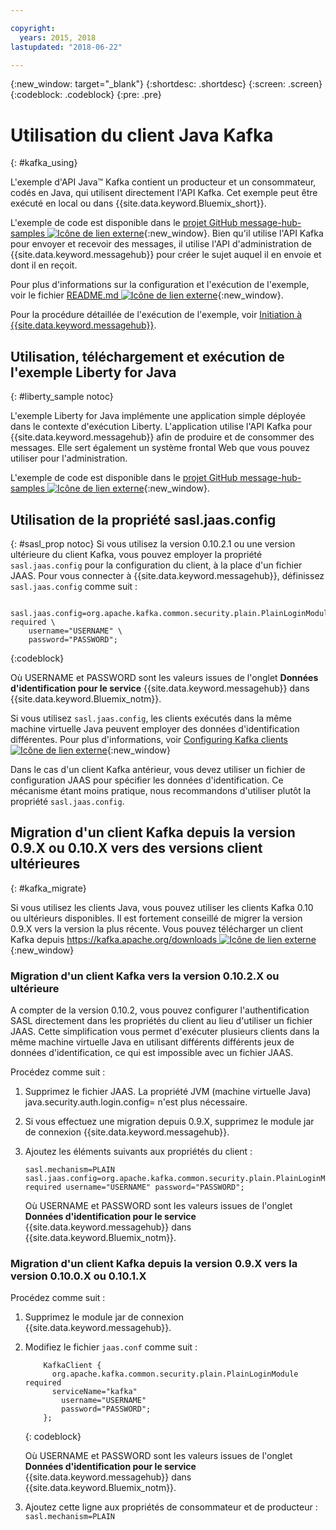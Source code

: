 ```yaml
---

copyright:
  years: 2015, 2018
lastupdated: "2018-06-22"

---
```


{:new_window: target="_blank"}
{:shortdesc: .shortdesc}
{:screen: .screen}
{:codeblock: .codeblock}
{:pre: .pre}

# Utilisation du client Java Kafka
{: #kafka_using}

<!-- 21/06/18 - removing until some content ready

## To do: instructions for getting started, with links for more information


## To do: simple send source and receive source in-line


## How to use, download, and run the Java Kafka API sample

-->

L'exemple d'API Java&trade; Kafka contient un producteur et un consommateur, codés en Java, qui utilisent directement l'API Kafka. Cet exemple peut être exécuté en local ou dans {{site.data.keyword.Bluemix_short}}.

L'exemple de code est disponible dans le [projet GitHub message-hub-samples ![Icône de lien externe](../../icons/launch-glyph.svg "Icône de lien externe")](https://github.com/ibm-messaging/message-hub-samples/tree/master/kafka-java-console-sample){:new_window}. Bien qu'il utilise l'API Kafka pour envoyer et recevoir des messages, il utilise l'API d'administration de {{site.data.keyword.messagehub}} pour créer le sujet auquel il en envoie et dont il en reçoit.

Pour plus d'informations sur la configuration et l'exécution de l'exemple, voir le fichier [README.md ![Icône de lien externe](../../icons/launch-glyph.svg "Icône de lien externe")](https://github.com/ibm-messaging/message-hub-samples/tree/master/kafka-java-console-sample){:new_window}.

Pour la procédure détaillée de l'exécution de l'exemple, voir [Initiation à {{site.data.keyword.messagehub}}](/docs/services/MessageHub/index.html#getting_started_steps).

## Utilisation, téléchargement et exécution de l'exemple Liberty for Java
{: #liberty_sample notoc}

L'exemple Liberty for Java implémente une application simple déployée dans le contexte d'exécution Liberty. L'application utilise l'API Kafka pour {{site.data.keyword.messagehub}} afin de produire et de consommer des messages.
Elle sert également un système frontal Web que vous pouvez utiliser pour l'administration.

L'exemple de code est disponible dans le [projet GitHub message-hub-samples ![Icône de lien externe](../../icons/launch-glyph.svg "Icône de lien externe")](https://github.com/ibm-messaging/message-hub-samples/tree/master/kafka-java-liberty-sample){:new_window}.

<!--
17/10/17 - Karen: following info duplicated at messagehub063 
-->

## Utilisation de la propriété sasl.jaas.config
{: #sasl_prop notoc}
Si vous utilisez la version 0.10.2.1 ou une version ultérieure du client Kafka, vous pouvez employer la propriété <code>sasl.jaas.config</code> pour la configuration du client, à la place d'un fichier JAAS. Pour vous connecter à {{site.data.keyword.messagehub}}, définissez <code>sasl.jaas.config</code> comme suit :
<pre>
<code>    sasl.jaas.config=org.apache.kafka.common.security.plain.PlainLoginModule required \
    username="USERNAME" \
    password="PASSWORD";</code>
</pre>
{:codeblock}

Où USERNAME et PASSWORD sont les valeurs issues de l'onglet **Données d'identification pour le service** {{site.data.keyword.messagehub}} dans {{site.data.keyword.Bluemix_notm}}.

Si vous utilisez <code>sasl.jaas.config</code>, les clients exécutés dans la même machine virtuelle Java peuvent employer des données d'identification différentes. Pour plus d'informations, voir [Configuring Kafka clients ![Icône de lien externe](../../icons/launch-glyph.svg "Icône de lien externe")](http://kafka.apache.org/documentation/#security_sasl_plain_clientconfig){:new_window}

Dans le cas d'un client Kafka antérieur, vous devez utiliser un fichier de configuration JAAS pour spécifier les données d'identification. Ce mécanisme étant moins pratique, nous recommandons d'utiliser plutôt la propriété <code>sasl.jaas.config</code>.

<!--
23/04/18 - Karen: following migration info on production in messagehub084 
-->

## Migration d'un client Kafka depuis la version 0.9.X ou 0.10.X vers des versions client ultérieures
{: #kafka_migrate}


Si vous utilisez les clients Java, vous pouvez utiliser
les clients Kafka 0.10 ou ultérieurs disponibles. Il est fortement conseillé de migrer la version 0.9.X vers la
version la plus récente. Vous pouvez télécharger un client Kafka depuis
[https://kafka.apache.org/downloads ![Icône de lien externe](../../icons/launch-glyph.svg "Icône de lien externe")](https://kafka.apache.org/downloads){:new_window} 



### Migration d'un client Kafka vers la version 0.10.2.X ou ultérieure

A compter de la version 0.10.2, vous pouvez configurer l'authentification SASL directement dans les propriétés du client au lieu d'utiliser un fichier JAAS. Cette simplification vous permet d'exécuter plusieurs clients dans la même machine virtuelle Java en utilisant différents différents jeux de données d'identification, ce qui est impossible avec un fichier JAAS.

Procédez comme suit :

1. Supprimez le fichier JAAS. La propriété JVM (machine virtuelle Java) java.security.auth.login.config=<PATH TO JAAS> n'est plus nécessaire.
2. Si vous effectuez une migration depuis 0.9.X, supprimez le module jar de connexion {{site.data.keyword.messagehub}}.
2. Ajoutez les éléments suivants aux propriétés du client :
    ```
	sasl.mechanism=PLAIN
    sasl.jaas.config=org.apache.kafka.common.security.plain.PlainLoginModule required username="USERNAME" password="PASSWORD";
	```

	Où USERNAME et PASSWORD sont les valeurs issues de l'onglet **Données d'identification pour le service** {{site.data.keyword.messagehub}} dans {{site.data.keyword.Bluemix_notm}}.
	
	

### Migration d'un client Kafka depuis la version 0.9.X vers la version 0.10.0.X ou 0.10.1.X

Procédez comme suit :

1. Supprimez le module jar de connexion {{site.data.keyword.messagehub}}.
2. Modifiez le fichier <code>jaas.conf</code> comme suit :
    ```
        KafkaClient {
          org.apache.kafka.common.security.plain.PlainLoginModule required
          serviceName="kafka"
            username="USERNAME"
            password="PASSWORD";
        };
    ```
    {: codeblock}

	Où USERNAME et PASSWORD sont les valeurs issues de l'onglet **Données d'identification pour le service** {{site.data.keyword.messagehub}} dans {{site.data.keyword.Bluemix_notm}}.
	
3. Ajoutez cette ligne aux propriétés de consommateur et de producteur :
<code>sasl.mechanism=PLAIN</code>
